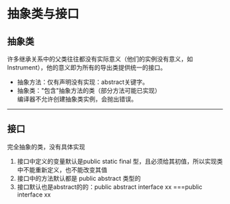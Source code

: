 # 抽象类与接口  
## 抽象类  
许多继承关系中的父类往往都没有实际意义（他们的实例没有意义，如Instrument），他的意义即为所有的导出类提供统一的接口。  
  
- 抽象方法：仅有声明没有实现：abstract关键字。  
- 抽象类："包含"抽象方法的类（部分方法可能已实现）  
编译器不允许创建抽象类实例，会抛出错误。  
---
## 接口  
完全抽象的类，没有具体实现  
1. 接口中定义的变量默认是public static final 型，且必须给其初值，所以实现类中不能重新定义，也不能改变其值  
2. 接口中的方法默认都是 public abstract 类型的  
3. 接口默认也是abstract的的：public abstract interface xx ===public interface xx  